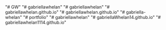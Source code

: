 "# GW" 
"# gabriellawhelan" 
"# gabriellawhelan" 
"# gabriellawhelan.github.io" 
"# gabriellawhelan.github.io" 
"# gabriella-whelan" 
"# portfolio" 
"# gabriellawhelan" 
"# gabriellaWhelan14.github.io" 
"# gabriellawhelan1114.github.io" 
